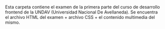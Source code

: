 Esta carpeta contiene el examen de la primera parte del curso de desarrollo frontend de la UNDAV (Universidad Nacional De Avellaneda).
Se encuentra el archivo HTML del examen + archivo CSS + el contenido multimedia del mismo.